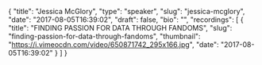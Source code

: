 {
  "title": "Jessica McGlory",
  "type": "speaker",
  "slug": "jessica-mcglory",
  "date": "2017-08-05T16:39:02",
  "draft": false,
  "bio": "",
  "recordings": [
    {
      "title": "FINDING PASSION FOR DATA THROUGH FANDOMS",
      "slug": "finding-passion-for-data-through-fandoms",
      "thumbnail": "https://i.vimeocdn.com/video/650871742_295x166.jpg",
      "date": "2017-08-05T16:39:02"
    }
  ]
}
